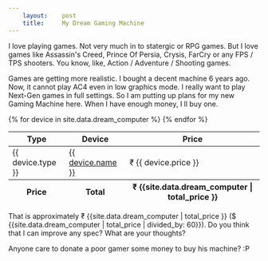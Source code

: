 ```yaml
---
    layout:    post
    title:     My Dream Gaming Machine
---
```


I love playing games. Not very much in to statergic or RPG games. But I love games like Assassin's Creed, Prince Of Persia, Crysis, FarCry or any FPS / TPS shooters. You know, like, Action / Adventure / Shooting games.

Games are getting more realistic. I bought a decent machine 6 years ago. Now, it cannot play AC4 even in low graphics mode. I really want to play Next-Gen games in full settings. So I am putting up plans for my new Gaming Machine here. When I have enough money, I ll buy one.

<table class="table">
<thead>
<tr>
<th>Type</th>
<th>Device</th>
<th>Price</th>
</tr>
</thead>
<tbody>
{% for device in site.data.dream_computer %}
<tr>
<td>{{ device.type }}</td>
<td><a href="{{ device.link }}" target="_blank">{{ device.name }}</a></td>
<td class="text-right">₹ {{ device.price }}</td>
</tr>
{% endfor %}
</tbody>
<tfoot>
<th>Price</th>
<th>Total</th>
<th class="text-right">₹ {{site.data.dream_computer | total_price }}</th>
</tfoot>
</table>

That is approximately ₹ {{site.data.dream_computer | total_price }} ($ {{site.data.dream_computer | total_price | divided_by: 60}}). Do you think that I can improve any spec? What are your thoughts?

Anyone care to donate a poor gamer some money to buy his machine? :P
